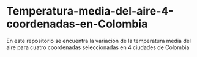 # Temperatura-media-del-aire-4-coordenadas-en-Colombia
En este repositorio se encuentra la variación de la temperatura media del aire para cuatro coordenadas seleccionadas en 4 ciudades de Colombia
